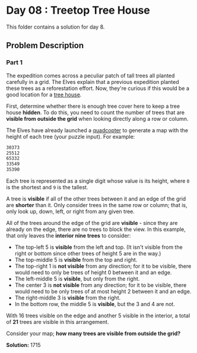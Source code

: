 # Day 08 : Treetop Tree House

This folder contains a solution for day 8.

## Problem Description

### Part 1

The expedition comes across a peculiar patch of tall trees all planted carefully in a grid. The Elves explain that a previous expedition planted these trees as a reforestation effort. Now, they're curious if this would be a good location for a [tree house](https://en.wikipedia.org/wiki/Tree_house).

First, determine whether there is enough tree cover here to keep a tree house **hidden**. To do this, you need to count the number of trees that are **visible from outside the grid** when looking directly along a row or column.

The Elves have already launched a [quadcopter](https://en.wikipedia.org/wiki/Quadcopter) to generate a map with the height of each tree (your puzzle input). For example:

```bash
30373
25512
65332
33549
35390
```

Each tree is represented as a single digit whose value is its height, where ```0``` is the shortest and ```9``` is the tallest.

A tree is **visible** if all of the other trees between it and an edge of the grid are **shorter** than it. Only consider trees in the same row or column; that is, only look up, down, left, or right from any given tree.

All of the trees around the edge of the grid are **visible** - since they are already on the edge, there are no trees to block the view. In this example, that only leaves the **interior nine trees** to consider:

  * The top-left 5 is **visible** from the left and top. (It isn't visible from the right or bottom since other trees of height 5 are in the way.)
  * The top-middle 5 is **visible** from the top and right.
  * The top-right 1 is **not visible** from any direction; for it to be visible, there would need to only be trees of height 0 between it and an edge.
  * The left-middle 5 is **visible**, but only from the right.
  * The center 3 is **not visible** from any direction; for it to be visible, there would need to be only trees of at most height 2 between it and an edge.
  * The right-middle 3 is **visible** from the right.
  * In the bottom row, the middle 5 is **visible**, but the 3 and 4 are not.

With 16 trees visible on the edge and another 5 visible in the interior, a total of **21** trees are visible in this arrangement.

Consider your map; **how many trees are visible from outside the grid?**

**Solution:** 1715